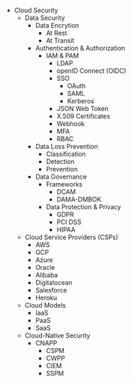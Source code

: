 * Cloud Security
  * Data Security
    * Data Encrytion 
      * At Rest
      * At Transit
    * Authentication & Authorization
      * IAM & PAM
        * LDAP
        * openID Connect (OIDC)
        * SSO
          * OAuth
          * SAML
          * Kerberos
        * JSON Web Token
        * X.509 Certificates
        * Webhook
        * MFA
        * RBAC
    * Data Loss Prevention
      * Classification
      * Detection
      * Prevention
    * Data Governance
      * Frameworks 
        * DCAM
        * DAMA-DMBOK
      * Data Protection & Privacy
        * GDPR
        * PCI DSS
        * HIPAA
  * Cloud Service Providers (CSPs)
    * AWS
    * GCP
    * Azure
    * Oracle
    * Alibaba
    * Digitalocean
    * Salesforce
    * Heroku
  * Cloud Models 
    * IaaS
    * PaaS
    * SaaS 
  * Cloud-Native Security
    * CNAPP
      * CSPM
      * CWPP
      * CIEM
      * SSPM